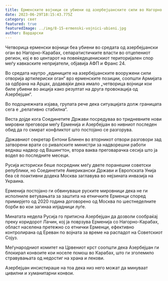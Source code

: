 ```yaml
---
title: Ерменските војници се убиени од азербејџанските сили во Нагорно Карабах
date: 2023-06-29T18:15:43.775Z
category: свет
featured: true
featuredImage: ../img/8-15-ermenski-vojnici-ubieni.jpg
author: Вардарски
---
```

Четворица ерменски војници беа убиени во средата од азербејџански оган во Нагорно-Карабах, сепаратистичките власти во отцепениот регион, кој е во центарот на повеќедеценискиот територијален спор меѓу кавкаските непријатели, објавија АФП и Франс 24.

Во средата наутро „единиците на азербејџанските вооружени сили отворија артилериски оган“ врз ерменските позиции, соопшти Армијата за одбрана на Арцах, додавајќи дека имало „четворица војници кои биле убиени во акција како резултат на друга провокација од Азербејџан“.

Во подоцнежната изјава, групата рече дека ситуацијата долж границата сега е „релативно стабилна“.

Веста дојде кога Соединетите Држави посредуваа во тридневните нови мировни преговори меѓу Ерменија и Азербејџан во нивниот последен обид да го смират конфликтот што постојано се разгорува.

Државниот секретар Ентони Блинен во вторникот отвори разговори зад затворени врати со ривалските министри за надворешни работи веднаш надвор од Вашингтон, втора ваква преговарачка сесија што ја водел во последните месеци.

Русија историски беше посредник меѓу двете поранешни советски републики, но Соединетите Американски Држави и Европската Унија беа сè поактивни додека Москва заглавува во нејзината инвазија на Украина.

Ерменија постојано ги обвинуваше руските мировници дека не ги исполниле ветувањата за заштита на етничките Ерменци според примирјето од 2020 година договорено од Москва по шестнеделните борби во кои загинаа илјадници луѓе.

Минатата недела Русија го притисна Азербејџан да дозволи сообраќај преку коридорот Лачин, кој ја поврзува Ерменија со Нагорно-Карабах, област населена претежно со етнички Ерменци, ефективно контролирана од Ереван по војната за време на распадот на Советскиот Сојуз.

Меѓународниот комитет на Црвениот крст соопшти дека Азербејџан ги блокирал конвоите кои носеле помош во Карабах, што ги зголемило стравувањата од недостиг на храна и лекови.

Азербејџан инсистираше на тоа дека низ него можат да минуваат цивилни и хуманитарни конвои.